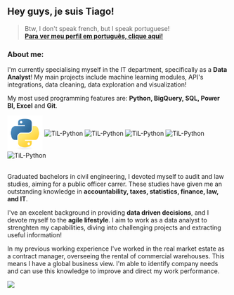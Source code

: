 
## Hey guys, je suis Tiago!
> Btw, I don't speak french, but I speak portuguese!   
> **[Para ver meu perfil em português, clique aqui!](https://github.com/til021/til021/tree/pt-br)**  
> 
### About me:

I'm currently specialising myself in the IT department, specifically as a **Data Analyst**! My main projects include machine learning modules, API's integrations, data cleaning, data exploration and visualization!  

My most used programming features are: **Python, BigQuery, SQL, Power BI, Excel** and **Git**.
</div> 
<div style="display: inline_block">    
    <img align="center" alt="TiL-Python" height="80" width="80" src="https://raw.githubusercontent.com/devicons/devicon/master/icons/python/python-original.svg">
    <img align="center" alt="TiL-Python" height="60" width="80" src="https://cdn.worldvectorlogo.com/logos/google-bigquery-logo-1.svg">
    <img align="center" alt="TiL-Python" height="90" width="120" src="https://cdn.jsdelivr.net/gh/devicons/devicon/icons/mysql/mysql-original-wordmark.svg">
    <img align="center" alt="TiL-Python" height="60" width="60" src="https://upload.wikimedia.org/wikipedia/commons/thumb/c/cf/New_Power_BI_Logo.svg/2048px-New_Power_BI_Logo.svg.png">
    <img align="center" alt="TiL-Python" height="60" width="80" src="https://upload.wikimedia.org/wikipedia/commons/3/34/Microsoft_Office_Excel_%282019%E2%80%93present%29.svg">
    <img align="center" alt="TiL-Python" height="60" width="80" src="https://upload.wikimedia.org/wikipedia/commons/9/91/Octicons-mark-github.svg">
</div><br>


Graduated bachelors in civil engineering, I devoted myself to audit and law studies, aiming for a public officer carrer. These studies have given me an outstanding knowledge in **accountability, taxes, statistics, finance, law, and IT**.  

I've an excelent background in providing **data driven decisions**, and I devote myself to the **agile lifestyle**. I aim to work as a data analyst to strenghten my capabilities, diving into challenging projects and extracting useful information! 

In my previous working experience I've worked in the real market estate as a contract manager, overseeing the rental of commercial warehouses. This means I have a global business view. I'm able to identify company needs and can use this knowledge to improve and direct my work performance.

<div align="left">
  <a href="https://github.com/til021">
  <img height="200em" src="https://github-readme-stats.vercel.app/api?username=til021&show_icons=true&theme=swift&include_all_commits=true&count_private=true"/>


